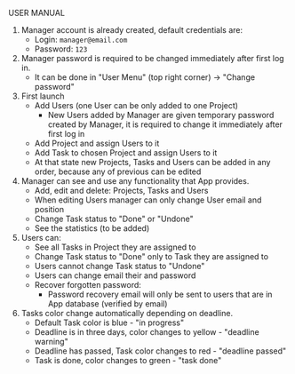 USER MANUAL

1. Manager account is already created, default credentials are:
   - Login: `manager@email.com`
   - Password: `123`
2. Manager password is required to be changed immediately after first log in.
   - It can be done in "User Menu" (top right corner) -> "Change password"
3. First launch
   - Add Users (one User can be only added to one Project)
     - New Users added by Manager are given temporary password created by Manager, it is required to change it immediately after first log in
   - Add Project and assign Users to it
   - Add Task to chosen Project and assign Users to it
   - At that state new Projects, Tasks and Users can be added in any order, because any of previous can be edited
4. Manager can see and use any functionality that App provides.
   - Add, edit and delete: Projects, Tasks and Users
   - When editing Users manager can only change User email and position
   - Change Task status to "Done" or "Undone"
   - See the statistics (to be added)
5. Users can:
   - See all Tasks in Project they are assigned to
   - Change Task status to "Done" only to Task they are assigned to
   - Users cannot change Task status to "Undone"
   - Users can change email their and password
   - Recover forgotten password:
     - Password recovery email will only be sent to users that are in App database (verified by email)
6. Tasks color change automatically depending on deadline.
   - Default Task color is blue - "in progress"
   - Deadline is in three days, color changes to yellow - "deadline warning"
   - Deadline has passed, Task color changes to red - "deadline passed"
   - Task is done, color changes to green - "task done"